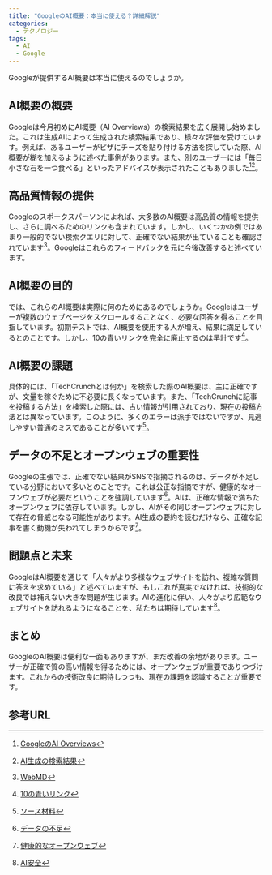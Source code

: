 ```yaml
---
title: "GoogleのAI概要：本当に使える？詳細解説"
categories:
  - テクノロジー
tags:
  - AI
  - Google
---
```

Googleが提供するAI概要は本当に使えるのでしょうか。

## AI概要の概要
Googleは今月初めにAI概要（AI Overviews）の検索結果を広く展開し始めました。これは生成AIによって生成された検索結果であり、様々な評価を受けています。例えば、あるユーザーがピザにチーズを貼り付ける方法を探していた際、AI概要が糊を加えるように述べた事例があります。また、別のユーザーには「毎日小さな石を一つ食べる」といったアドバイスが表示されたこともありました[^1][^2]。

## 高品質情報の提供
Googleのスポークスパーソンによれば、大多数のAI概要は高品質の情報を提供し、さらに調べるためのリンクも含まれています。しかし、いくつかの例ではあまり一般的でない検索クエリに対して、正確でない結果が出ていることも確認されています[^3]。Googleはこれらのフィードバックを元に今後改善すると述べています。

## AI概要の目的
では、これらのAI概要は実際に何のためにあるのでしょうか。Googleはユーザーが複数のウェブページをスクロールすることなく、必要な回答を得ることを目指しています。初期テストでは、AI概要を使用する人が増え、結果に満足しているとのことです。しかし、10の青いリンクを完全に廃止するのは早計です[^4]。

## AI概要の課題
具体的には、「TechCrunchとは何か」を検索した際のAI概要は、主に正確ですが、文量を稼ぐために不必要に長くなっています。また、「TechCrunchに記事を投稿する方法」を検索した際には、古い情報が引用されており、現在の投稿方法とは異なっています。このように、多くのエラーは派手ではないですが、見逃しやすい普通のミスであることが多いです[^5]。

## データの不足とオープンウェブの重要性
Googleの主張では、正確でない結果がSNSで指摘されるのは、データが不足している分野において多いとのことです。これは公正な指摘ですが、健康的なオープンウェブが必要だということを強調しています[^6]。AIは、正確な情報で満ちたオープンウェブに依存しています。しかし、AIがその同じオープンウェブに対して存在の脅威となる可能性があります。AI生成の要約を読むだけなら、正確な記事を書く動機が失われてしまうからです[^7]。

## 問題点と未来
GoogleはAI概要を通じて「人々がより多様なウェブサイトを訪れ、複雑な質問に答えを求めている」と述べていますが、もしこれが真実でなければ、技術的な改良では補えない大きな問題が生じます。AIの進化に伴い、人々がより広範なウェブサイトを訪れるようになることを、私たちは期待しています[^8]。

## まとめ
GoogleのAI概要は便利な一面もありますが、まだ改善の余地があります。ユーザーが正確で質の高い情報を得るためには、オープンウェブが重要でありつづけます。これからの技術改良に期待しつつも、現在の課題を認識することが重要です。

## 参考URL
[^1]: [GoogleのAI Overviews](https://wired.jp/article/google-search-ai-overviews-ads/)
[^2]: [AI生成の検索結果](https://blog.google/products/search/generative-ai-search/)
[^3]: [WebMD](https://www.webmd.com/)
[^4]: [10の青いリンク](https://www.seocasestudy.com/seo-glossary/10-blue-links)
[^5]: [ソース材料](https://ejje.weblio.jp/content/source+material)
[^6]: [データの不足](https://datasociety.net/library/data-voids/)
[^7]: [健康的なオープンウェブ](https://web.health-check.jp/webreservesp)
[^8]: [AI安全](https://aisi.go.jp/)
